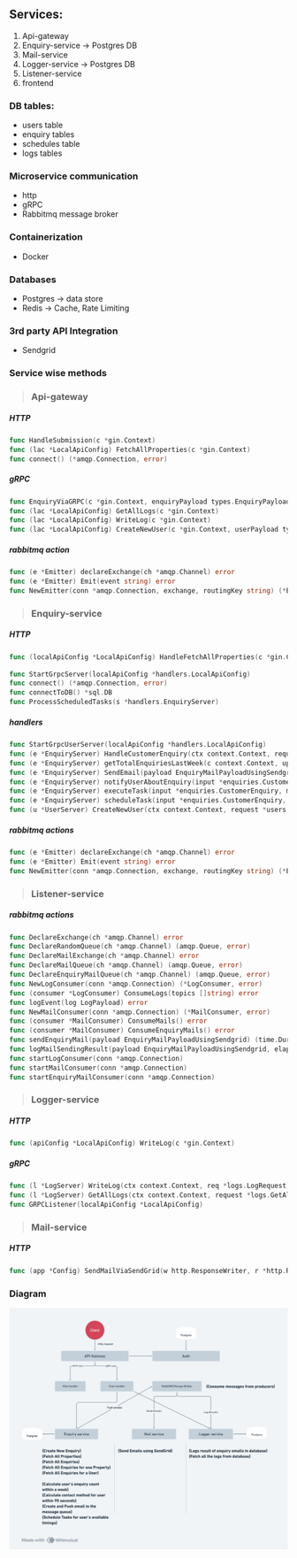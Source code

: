 ## Services:
1. Api-gateway
2. Enquiry-service -> Postgres DB
3. Mail-service
4. Logger-service -> Postgres DB
5. Listener-service
6. frontend

### DB tables:
- users table
- enquiry tables
- schedules table
- logs tables

### Microservice communication
- http
- gRPC
- Rabbitmq message broker

### Containerization
- Docker

### Databases
- Postgres -> data store
- Redis -> Cache, Rate Limiting

### 3rd party API Integration
- Sendgrid

### Service wise methods
> ### Api-gateway
##### HTTP
```go
func HandleSubmission(c *gin.Context)
func (lac *LocalApiConfig) FetchAllProperties(c *gin.Context)
func connect() (*amqp.Connection, error)
```
##### gRPC
```go
func EnquiryViaGRPC(c *gin.Context, enquiryPayload types.EnquiryPayload)
func (lac *LocalApiConfig) GetAllLogs(c *gin.Context)
func (lac *LocalApiConfig) WriteLog(c *gin.Context)
func (lac *LocalApiConfig) CreateNewUser(c *gin.Context, userPayload types.UserPayload)
```
##### rabbitmq action
```go
func (e *Emitter) declareExchange(ch *amqp.Channel) error
func (e *Emitter) Emit(event string) error
func NewEmitter(conn *amqp.Connection, exchange, routingKey string) (*Emitter, error)
```

> ### Enquiry-service
##### HTTP
```go
func (localApiConfig *LocalApiConfig) HandleFetchAllProperties(c *gin.Context)
```
```go
func StartGrpcServer(localApiConfig *handlers.LocalApiConfig)
func connect() (*amqp.Connection, error)
func connectToDB() *sql.DB
func ProcessScheduledTasks(s *handlers.EnquiryServer)
```
##### handlers
```go
func StartGrpcUserServer(localApiConfig *handlers.LocalApiConfig)
func (e *EnquiryServer) HandleCustomerEnquiry(ctx context.Context, request *enquiries.CustomerEnquiryRequest) (*enquiries.CustomerEnquiryResponse, error)
func (e *EnquiryServer) getTotalEnquiriesLastWeek(c context.Context, updatedUser database.User) (int, error)
func (e *EnquiryServer) SendEmail(payload EnquiryMailPayloadUsingSendgrid) error
func (e *EnquiryServer) notifyUserAboutEnquiry(input *enquiries.CustomerEnquiry, totalEnquiries int, mailPayload EnquiryMailPayloadUsingSendgrid) error
func (e *EnquiryServer) executeTask(input *enquiries.CustomerEnquiry, mailPayload EnquiryMailPayloadUsingSendgrid) error
func (e *EnquiryServer) scheduleTask(input *enquiries.CustomerEnquiry, mailPayload EnquiryMailPayloadUsingSendgrid) error
func (u *UserServer) CreateNewUser(ctx context.Context, request *users.CreateUserRequest) (*users.CreateUserResponse, error)
```
##### rabbitmq actions
```go
func (e *Emitter) declareExchange(ch *amqp.Channel) error
func (e *Emitter) Emit(event string) error
func NewEmitter(conn *amqp.Connection, exchange, routingKey string) (*Emitter, error)
```
> ### Listener-service
##### rabbitmq actions
```go
func DeclareExchange(ch *amqp.Channel) error
func DeclareRandomQueue(ch *amqp.Channel) (amqp.Queue, error)
func DeclareMailExchange(ch *amqp.Channel) error
func DeclareMailQueue(ch *amqp.Channel) (amqp.Queue, error)
func DeclareEnquiryMailQueue(ch *amqp.Channel) (amqp.Queue, error)
func NewLogConsumer(conn *amqp.Connection) (*LogConsumer, error)
func (consumer *LogConsumer) ConsumeLogs(topics []string) error
func logEvent(log LogPayload) error
func NewMailConsumer(conn *amqp.Connection) (*MailConsumer, error)
func (consumer *MailConsumer) ConsumeMails() error
func (consumer *MailConsumer) ConsumeEnquiryMails() error
func sendEnquiryMail(payload EnquiryMailPayloadUsingSendgrid) (time.Duration, error)
func logMailSendingResult(payload EnquiryMailPayloadUsingSendgrid, elapsed time.Duration, err error) error
func startLogConsumer(conn *amqp.Connection)
func startMailConsumer(conn *amqp.Connection)
func startEnquiryMailConsumer(conn *amqp.Connection)
```
> ### Logger-service
##### HTTP
```go
func (apiConfig *LocalApiConfig) WriteLog(c *gin.Context)
```
##### gRPC
```go
func (l *LogServer) WriteLog(ctx context.Context, req *logs.LogRequest) (*logs.LogResponse, error)
func (l *LogServer) GetAllLogs(ctx context.Context, request *logs.GetAllLogsRequest) (*logs.GetAllLogsResponse, error)
func GRPCListener(localApiConfig *LocalApiConfig)
```
> ### Mail-service
##### HTTP
```go
func (app *Config) SendMailViaSendGrid(w http.ResponseWriter, r *http.Request)
```

### Diagram
![img.png](img.png)


























